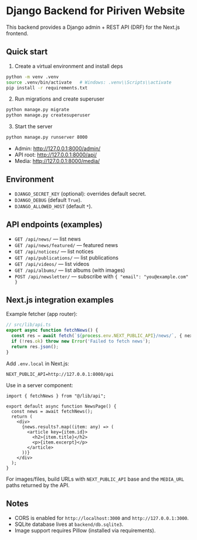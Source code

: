 # Django Backend for Piriven Website

This backend provides a Django admin + REST API (DRF) for the Next.js frontend.

## Quick start

1) Create a virtual environment and install deps

```bash
python -m venv .venv
source .venv/bin/activate   # Windows: .venv\\Scripts\\activate
pip install -r requirements.txt
```

2) Run migrations and create superuser

```bash
python manage.py migrate
python manage.py createsuperuser
```

3) Start the server

```bash
python manage.py runserver 8000
```

- Admin: http://127.0.0.1:8000/admin/
- API root: http://127.0.0.1:8000/api/
- Media: http://127.0.0.1:8000/media/

## Environment

- `DJANGO_SECRET_KEY` (optional): overrides default secret.
- `DJANGO_DEBUG` (default `True`).
- `DJANGO_ALLOWED_HOST` (default `*`).

## API endpoints (examples)

- `GET /api/news/` — list news
- `GET /api/news/featured/` — featured news
- `GET /api/notices/` — list notices
- `GET /api/publications/` — list publications
- `GET /api/videos/` — list videos
- `GET /api/albums/` — list albums (with images)
- `POST /api/newsletter/` — subscribe with `{ "email": "you@example.com" }`

## Next.js integration examples

Example fetcher (app router):

```ts
// src/lib/api.ts
export async function fetchNews() {
  const res = await fetch(`${process.env.NEXT_PUBLIC_API}/news/`, { next: { revalidate: 60 }});
  if (!res.ok) throw new Error('Failed to fetch news');
  return res.json();
}
```

Add `.env.local` in Next.js:

```
NEXT_PUBLIC_API=http://127.0.0.1:8000/api
```

Use in a server component:

```tsx
import { fetchNews } from "@/lib/api";

export default async function NewsPage() {
  const news = await fetchNews();
  return (
    <div>
      {news.results?.map((item: any) => (
        <article key={item.id}>
          <h2>{item.title}</h2>
          <p>{item.excerpt}</p>
        </article>
      ))}
    </div>
  );
}
```

For images/files, build URLs with `NEXT_PUBLIC_API` base and the `MEDIA_URL` paths returned by the API.

## Notes

- CORS is enabled for `http://localhost:3000` and `http://127.0.0.1:3000`.
- SQLite database lives at `backend/db.sqlite3`.
- Image support requires Pillow (installed via requirements).
